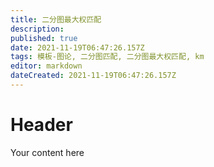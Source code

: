 ```yaml
---
title: 二分图最大权匹配
description: 
published: true
date: 2021-11-19T06:47:26.157Z
tags: 模板-图论, 二分图匹配, 二分图最大权匹配, km
editor: markdown
dateCreated: 2021-11-19T06:47:26.157Z
---
```


# Header
Your content here